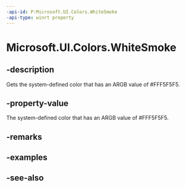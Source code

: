 ```yaml
---
-api-id: P:Microsoft.UI.Colors.WhiteSmoke
-api-type: winrt property
---
```


<!-- Property syntax
public Windows.UI.Color WhiteSmoke { get; }
-->

# Microsoft.UI.Colors.WhiteSmoke

## -description

Gets the system-defined color that has an ARGB value of #FFF5F5F5.

## -property-value

The system-defined color that has an ARGB value of #FFF5F5F5.

## -remarks

## -examples

## -see-also
